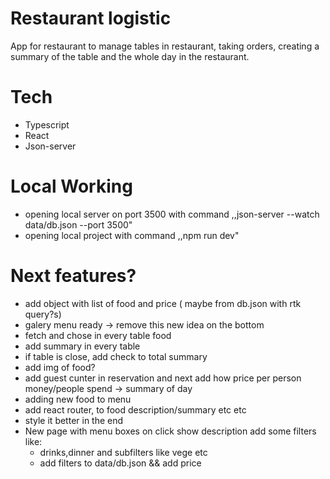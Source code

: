 # Restaurant logistic

App for restaurant to manage tables in restaurant, taking orders, creating a summary of the table and the whole day in
the restaurant.

# Tech

- Typescript
- React
- Json-server

# Local Working

- opening local server on port 3500 with command ,,json-server --watch data/db.json --port 3500"
- opening local project with command ,,npm run dev"

# Next features?

- add object with list of food and price ( maybe from db.json with rtk query?s)
- galery menu ready -> remove this new idea on the bottom
- fetch and chose in every table food
- add summary in every table
- if table is close, add check to total summary
- add img of food?
- add guest cunter in reservation and next add how price per person money/people spend -> summary of day
- adding new food to menu
- add react router, to food description/summary etc etc
- style it better in the end
- New page with menu boxes on click show description add some filters like:
    - drinks,dinner and subfilters like vege etc
    - add filters to data/db.json && add price 




